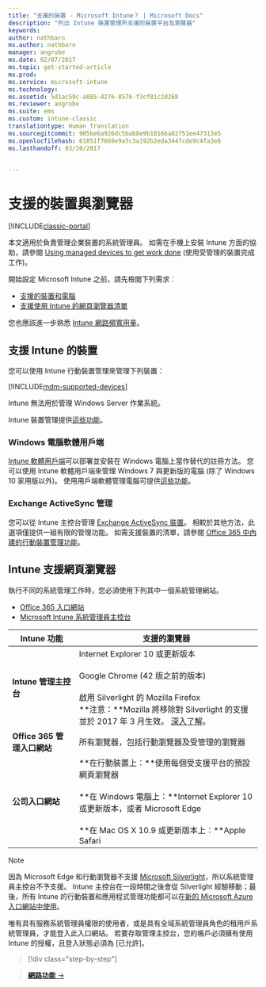 ```yaml
---
title: "支援的裝置 - Microsoft Intune？ | Microsoft Docs"
description: "列出 Intune 裝置管理所支援的裝置平台及瀏覽器"
keywords: 
author: nathbarn
ms.author: nathbarn
manager: angrobe
ms.date: 02/07/2017
ms.topic: get-started-article
ms.prod: 
ms.service: microsoft-intune
ms.technology: 
ms.assetid: 5d1ac59c-a885-4276-8576-f3cf81c2d268
ms.reviewer: angrobe
ms.suite: ems
ms.custom: intune-classic
translationtype: Human Translation
ms.sourcegitcommit: 905be6a926dc5bab8e9b1016ba82751ee47313e5
ms.openlocfilehash: 61851f7669e9a5c3a192b2eda344fcde9c4fa3e6
ms.lasthandoff: 03/20/2017


---
```


# <a name="supported-devices-and-browsers"></a>支援的裝置與瀏覽器

[!INCLUDE[classic-portal](../includes/classic-portal.md)]

本文適用於負責管理企業裝置的系統管理員。 如需在手機上安裝 Intune 方面的協助，請參閱 [Using managed devices to get work done](https://docs.microsoft.com/intune/enduser/company-portal-frequently-asked-questions) (使用受管理的裝置完成工作)。

開始設定 Microsoft Intune 之前，請先檢閱下列需求︰

- [支援的裝置和電腦](#intune-supported-devices)
- [支援使用 Intune 的網頁瀏覽器清單](#intune-supported-web-browsers)

您也應該進一步熟悉 [Intune 網路頻寬用量](network-bandwidth-use.md)。

## <a name="intune-supported-devices"></a>支援 Intune 的裝置

您可以使用 Intune 行動裝置管理來管理下列裝置：

[!INCLUDE[mdm-supported-devices](../includes/mdm-supported-devices.md)]

Intune 無法用於管理 Windows Server 作業系統。

Intune 裝置管理提供[這些功能](mobile-device-management-capabilities-in-microsoft-intune.md)。

### <a name="windows-pc-software-client"></a>Windows 電腦軟體用戶端

[Intune 軟體用戶端](/intune/deploy-use/manage-windows-pcs-with-microsoft-intune)可以部署並安裝在 Windows 電腦上當作替代的註冊方法。 您可以使用 Intune 軟體用戶端來管理 Windows 7 與更新版的電腦 (除了 Windows 10 家用版以外)。 使用用戶端軟體管理電腦可提供[這些功能](windows-pc-management-capabilities-in-microsoft-intune.md)。

### <a name="exchange-activesync-management"></a>Exchange ActiveSync 管理

您可以從 Intune 主控台管理 [Exchange ActiveSync 裝置](/intune/deploy-use/mobile-device-management-with-exchange-activesync-and-microsoft-intune)。 相較於其他方法，此選項僅提供一組有限的管理功能。 如需支援裝置的清單，請參閱 [Office 365 中內建的行動裝置管理功能](https://support.office.com/article/Capabilities-of-built-in-Mobile-Device-Management-for-Office-365-a1da44e5-7475-4992-be91-9ccec25905b0)。

## <a name="intune-supported-web-browsers"></a>Intune 支援網頁瀏覽器

執行不同的系統管理工作時，您必須使用下列其中一個系統管理網站。

- [Office 365 入口網站](http://go.microsoft.com/fwlink/p/?LinkId=698854)
- [Microsoft Intune 系統管理員主控台](https://admin.manage.microsoft.com/)

|Intune 功能 |支援的瀏覽器|
|---------|---------|
|**Intune 管理主控台**     |  Internet Explorer 10 或更新版本<br /><br />Google Chrome (42 版之前的版本)<br /><br />啟用 Silverlight 的 Mozilla Firefox<br />**注意：**Mozilla 將移除對 Silverlight 的支援並於 2017 年 3 月生效。 [深入了解](https://go.microsoft.com/fwlink/?linkid=836872)。 |
|**Office 365 管理入口網站**     |所有瀏覽器，包括行動瀏覽器及受管理的瀏覽器  |
|**公司入口網站**     |**在行動裝置上︰**使用每個受支援平台的預設網頁瀏覽器   <br /><br />**在 Windows 電腦上：**Internet Explorer 10 或更新版本，或者 Microsoft Edge<br /><br />**在 Mac OS X 10.9 或更新版本上︰**Apple Safari    |

> [!Note]
> 因為 Microsoft Edge 和行動瀏覽器不支援 [Microsoft Silverlight](https://msdn.microsoft.com/en-us/library/cc838158(v=vs.95).aspx)，所以系統管理員主控台不予支援。 Intune 主控台在一段時間之後會從 Silverlight 經驗移動；最後，所有 Intune 的行動裝置和應用程式管理功能都可以在[新的 Microsoft Azure 入口網站中使用](https://blogs.technet.microsoft.com/enterprisemobility/2015/11/17/enhancing-managed-mobile-productivity/)。


唯有具有服務系統管理員權限的使用者，或是具有全域系統管理員角色的租用戶系統管理員，才能登入此入口網站。 若要存取管理主控台，您的帳戶必須擁有使用 Intune 的授權，且登入狀態必須為 [已允許]。

>[!div class="step-by-step"]

>[**網路功能** &rarr;](network-bandwidth-use.md)  


